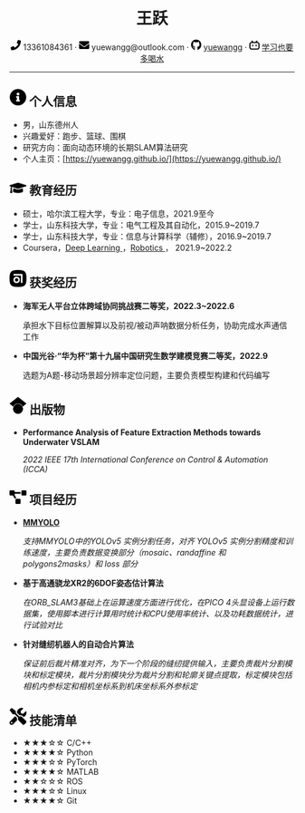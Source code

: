 <center>
     <h1>王跃</h1>
     <div>
         <span>
             <img src="assets/phone-solid.svg" width="18px">
             13361084361
         </span>
         ·
         <span>
             <img src="assets/envelope-solid.svg" width="18px">
             yuewangg@outlook.com
         </span>
         ·
         <span>
             <img src="assets/github-brands.svg" width="18px">
             <a href="https://github.com/yuewangg">yuewangg</a>
         </span>
         ·
         <span>
             <img src="assets/bilibili-solid.svg" width="18px">
             <a href="https://space.bilibili.com/397395874">学习也要多喝水</a>
         </span>
     </div>
 </center>

---

## <img src="assets/info-circle-solid.svg" width="30px"> 个人信息

- 男，山东德州人
- 兴趣爱好：跑步、篮球、围棋
- 研究方向：面向动态环境的长期SLAM算法研究
- 个人主页：[https://yuewangg.github.io/](https://yuewangg.github.io/)

## <img src="assets/graduation-cap-solid.svg" width="30px"> 教育经历

- 硕士，哈尔滨工程大学，专业：电子信息，2021.9至今
- 学士，山东科技大学，专业：电气工程及其自动化，2015.9~2019.7
- 学士，山东科技大学，专业：信息与计算科学（辅修），2016.9~2019.7
- Coursera，<a href="https://www.coursera.org/account/accomplishments/specialization/F26J4NJG5676">Deep Learning </a>，<a href="https://www.coursera.org/account/accomplishments/specialization/3D5UVVGYDH9V">Robotics </a>，  2021.9~2022.2

## <img src="assets/honor-solid.svg" width="30px"> 获奖经历

- **海军无人平台立体跨域协同挑战赛二等奖，2022.3~2022.6**

  承担水下目标位置解算以及前视/被动声呐数据分析任务，协助完成水声通信工作
- **中国光谷·“华为杯”第十九届中国研究生数学建模竞赛二等奖，2022.9**

  选题为A题-移动场景超分辨率定位问题，主要负责模型构建和代码编写

## <img src="assets/abstract-solid.svg" width="30px"> 出版物

- **Performance Analysis of Feature Extraction Methods towards Underwater VSLAM**

  *2022 IEEE 17th International Conference on Control & Automation (ICCA)*

## <img src="assets/project-diagram-solid.svg" width="30px"> 项目经历

- **[MMYOLO](https://github.com/yuewangg/mmyolo/tree/dev)**

  *支持MMYOLO中的YOLOv5 实例分割任务，对齐 YOLOv5 实例分割精度和训练速度，主要负责数据变换部分（mosaic、randaffine 和 polygons2masks）和 loss 部分*
- **基于高通骁龙XR2的6DOF姿态估计算法**

  *在ORB_SLAM3基础上在运算速度方面进行优化，在PICO 4头显设备上运行数据集，使用脚本进行计算用时统计和CPU使用率统计、以及功耗数据统计，进行试验对比*
- **针对缝纫机器人的自动合片算法**

  *保证前后裁片精准对齐，为下一个阶段的缝纫提供输入，主要负责裁片分割模块和标定模块，裁片分割模块分为裁片分割和轮廓关键点提取，标定模块包括相机内参标定和相机坐标系到机床坐标系外参标定*

## <img src="assets/tools-solid.svg" width="30px"> 技能清单

- ★★★☆☆ C/C++
- ★★★★☆ Python
- ★★★☆☆ PyTorch
- ★★★★☆ MATLAB
- ★★☆☆☆ ROS
- ★★★☆☆ Linux
- ★★★★☆ Git
